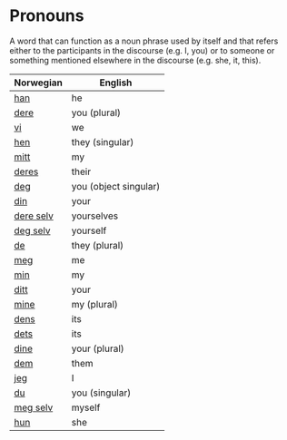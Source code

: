 # Pronouns

A word that can function as a noun phrase used by itself and that refers either to the participants in the discourse (e.g. I, you) or to someone or something mentioned elsewhere in the discourse (e.g. she, it, this).

| Norwegian | English |
| --- | --- |
| [han](https://www.ordnett.no/search?language=no&phrase=han) | he |
| [dere](https://www.ordnett.no/search?language=no&phrase=dere) | you (plural) |
| [vi](https://www.ordnett.no/search?language=no&phrase=vi) | we |
| [hen](https://www.ordnett.no/search?language=no&phrase=hen) | they (singular) |
| [mitt](https://www.ordnett.no/search?language=no&phrase=mitt) | my |
| [deres](https://www.ordnett.no/search?language=no&phrase=deres) | their |
| [deg](https://www.ordnett.no/search?language=no&phrase=deg) | you (object singular) |
| [din](https://www.ordnett.no/search?language=no&phrase=din) | your |
| [dere selv](https://www.ordnett.no/search?language=no&phrase=dere%20selv) | yourselves |
| [deg selv](https://www.ordnett.no/search?language=no&phrase=deg%20selv) | yourself |
| [de](https://www.ordnett.no/search?language=no&phrase=de) | they (plural) |
| [meg](https://www.ordnett.no/search?language=no&phrase=meg) | me |
| [min](https://www.ordnett.no/search?language=no&phrase=min) | my |
| [ditt](https://www.ordnett.no/search?language=no&phrase=ditt) | your |
| [mine](https://www.ordnett.no/search?language=no&phrase=mine) | my (plural) |
| [dens](https://www.ordnett.no/search?language=no&phrase=dens) | its |
| [dets](https://www.ordnett.no/search?language=no&phrase=dets) | its |
| [dine](https://www.ordnett.no/search?language=no&phrase=dine) | your (plural) |
| [dem](https://www.ordnett.no/search?language=no&phrase=dem) | them |
| [jeg](https://www.ordnett.no/search?language=no&phrase=jeg) | I |
| [du](https://www.ordnett.no/search?language=no&phrase=du) | you (singular) |
| [meg selv](https://www.ordnett.no/search?language=no&phrase=meg%20selv) | myself |
| [hun](https://www.ordnett.no/search?language=no&phrase=hun) | she |

